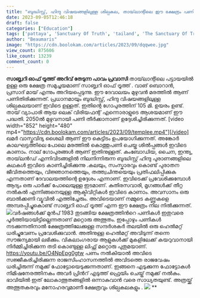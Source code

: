 ```yaml
---
title: "ബുദ്ധിസ്റ്റ്, ഹിന്ദു വിഷയങ്ങളിലുള്ള ശില്പകല, തായ്‌ലാന്റിലെ ഈ ക്ഷേത്രം പണിതീരുമ്പോൾ ഒരു ലോകാത്ഭുതം തന്നെ, വീഡിയോ കാണാം"
date: 2023-09-05T12:46:18
draft: false
categories: ["Education"]
tags: ['pattaya', 'Sanctuary Of Truth', 'tailand', 'The Sanctuary Of Truth']
author: "Beaumaris"
image: "https://cdn.boolokam.com/articles/2023/09/dqqwee.jpg"
view_count: 875606
like_count: 13239
comment_count: 0
---
```


**സാങ്ച്വറി ഓഫ് ട്രൂത്ത്** **അറിവ് തേടുന്ന പാവം പ്രവാസി** തായ്‌ലാന്റിലെ പട്ടായയിൽ ഉള്ള ഒരു ക്ഷേത്ര സമുച്ചയമാണ് സാങ്ച്വറി ഓഫ് ട്രൂത്ത് . വാങ് ബൊറാൻ, പ്രസാദ് മായ് എന്നും അറിയപ്പെടുന്നു. ഈ ദേവാലയം മുഴുവൻ മരത്തിൽ ആണ് പണിതിരിക്കുന്നത്. പ്രധാനമായും ബുദ്ധിസ്റ്റ്, ഹിന്ദു വിഷയങ്ങളിലുള്ള ശില്പകലയാണ് ഇവിടെ ഉള്ളത്. ഇതിന്റെ ഗോപുരത്തിന് 105 മി. ഉയരം ഉണ്ട്. തായ് വ്യാപാരി ആയ ലെക് വിരിയഫന്റ് എന്നൊരാളുടെ ആശയമാണ് ഈ പദ്ധതി. 2050ൽ മുഴുവനായി പണി തീർക്കാനാണ് ഉദ്ദേശിച്ചിരിക്കുന്നത്. [video width="852" height="480" mp4="https://cdn.boolokam.com/articles/2023/09/templee.mp4"][/video] ഖമർ വാസ്തുവിദ്യ ശൈലി ആണ് ഈ കെട്ടിടം ഉപയോഗിക്കുന്നത്. അങ്കോർ കാലഘട്ടത്തിലെ പോലെ മരത്തിൽ കൊത്തുപണി ചെയ്ത ശിൽപ്പങ്ങൾ ഇവിടെ കാണാം. നാല് ഗോപുരങ്ങൾ ആണ് ഇതിനുള്ളത്. കംബോഡിയ, ചൈന, ഇന്ത്യ, തായ്‌ലൻഡ് എന്നിവിടങ്ങളിൽ നിലനിന്നിരുന്ന ബുദ്ധിസ്റ്റ് ഹിന്ദു പുരാണങ്ങളിലെ കഥകൾ ഇവിടെ കാണിച്ചിരിക്കുന്നു .കലയും, സംസ്കാരവും കൊണ്ട് പുരാതന ജീവിതത്തെയും, വിജ്ഞാനത്തെയും, തത്ത്വചിന്തയെയും പ്രതിഫലിപ്പിക്കുക എന്നതാണ് ദേവാലയത്തിന്റെ ഉദ്ദേശം എന്നാണ്. ഇവിടെക്ക് പ്രവേശിക്കുമ്പോൾ ആദ്യം ഒരു പാര്‍ക്ക് പോലെയുള്ള ഇടമാണ്. കുതിരസവാരി, മൃഗങ്ങള്‍ക്ക് തീറ്റ നല്‍കല്‍ എന്നിങ്ങനെയുള്ള ആക്ടിവിറ്റികള്‍ ഇവിടെ കാണാം. അവസാനം ഒരു ബാല്‍ക്കണി വ്യൂവില്‍ എത്തിച്ചേരും. അവിടെയാണ് നമ്മുടെ കണ്ണുകളെ അമ്പരപ്പിച്ചുകൊണ്ട് സാങ്ച്വറി ഓഫ് ട്രൂത്ത്‌ എന്ന ഈ ക്ഷേത്രം നില നിൽക്കുന്നത്. ![](https://cdn.boolokam.com/articles/2023/09/wwffff-1.jpg)വര്‍ഷങ്ങള്‍ക്ക് മുന്‍പ് 1983 തുടങ്ങിയ ക്ഷേത്രത്തിന്‍റെ പണികള്‍ ഇതുവരെ പൂര്‍ത്തിയായിട്ടില്ലെന്നതാണ് മറ്റൊരു അത്ഭുതം. ഇപ്പോഴും പണികള്‍ നടക്കുന്നതിനാല്‍ ക്ഷേത്രത്തിലേക്കുള്ള സന്ദര്‍ശകര്‍ തലയില്‍ ഒരു ഹെല്‍മറ്റ് ധരിച്ചുവേണം പ്രവേശിക്കുവാന്‍. അതിനുള്ള ഹെല്‍മറ്റ് അവിടുന്ന് തന്നെ സൗജന്യമായി ലഭിക്കും. വികലാംഗരായ ആളുകള്‍ക്ക് മുകളിലേക്ക് കയറുവാനായി നിര്‍മ്മിച്ചിരിക്കുന്ന തടി കൊണ്ടുള്ള ലിഫ്റ്റ്‌ മറ്റൊരു പുതുമയാണ്. https://youtu.be/O4NpEpg0gtw പണം നല്‍കിയാല്‍ അവിടെ സജ്ജീകരിച്ചിരിക്കുന്ന രാജസിംഹാസനത്തില്‍ അവിടത്തെ രാജവേഷം ധരിച്ചിരുന്ന് നമുക്ക് ഫോട്ടോയെടുക്കുന്നതാണ്. ഇങ്ങനെ എടുക്കുന്ന ഫോട്ടോകള്‍ നിമിഷനേരത്തിനകം അവര്‍ പ്രിന്‍റ് എടുത്ത് ഫ്രെയിം ചെയ്ത് നമുക്ക് നല്‍കും. ഭാവിയില്‍ ഇത് ലോകാത്ഭുതങ്ങളില്‍ ഒന്നാകുവാന്‍ വരെ സാധ്യതയുണ്ട്. അത്രയ്ക്ക് അത്ഭുതകരവും മനോഹരവുമാണീ ക്ഷേത്രവും ശില്പകലകളും . ![](https://cdn.boolokam.com/articles/2023/09/sc.jpg) **
